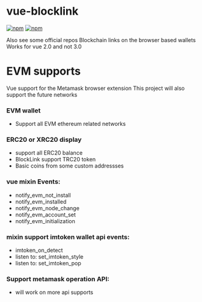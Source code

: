 # vue-blocklink
[![npm](https://img.shields.io/npm/v/vue-blocklink.svg?style=plastic)](https://www.npmjs.com/package/vue-blocklink)
[![npm](https://img.shields.io/npm/l/vue-blocklink?style=plastic)](https://www.npmjs.com/package/vue-blocklink)


Also see some official repos
Blockchain links on the browser based wallets
Works for vue 2.0 and not 3.0

# EVM supports
Vue support for the Metamask browser extension
This project will also support the future networks

### EVM wallet
 * Support all EVM ethereum related networks

### ERC20 or XRC20 display
 * support all ERC20 balance
 * BlockLink support TRC20 token
 * Basic coins from some custom addressses

### vue mixin Events:
 * notify_evm_not_install
 * notify_evm_installed
 * notify_evm_node_change
 * notify_evm_account_set
 * notify_evm_initialization

### mixin support imtoken wallet api events:
 * imtoken_on_detect
 * listen to: set_imtoken_style
 * listen to: set_imtoken_pop

### Support metamask operation API:
 * will work on more api supports

